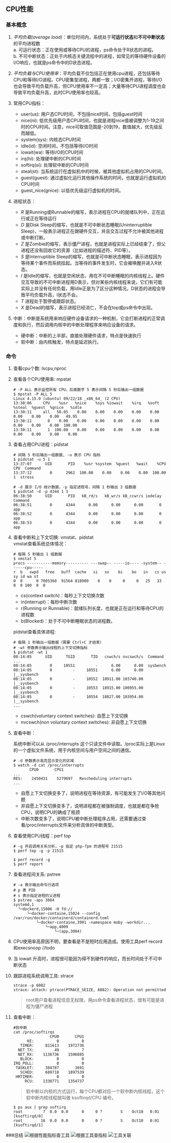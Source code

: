 ## CPU性能
### 基本概念
1. *平均负载(average load)*：单位时间内，系统处于**可运行状态**和**不可中断状态**的平均进程数  
	a. 可运行状态：正在使用或等待CPU的进程，ps命令处于R状态的进程。  
	b. 不可中断状态：正处于内核态关键流程中的进程，如常见的等待硬件设备的I/O响应，也就是ps命令中的D状态进程。 
	
2. *平均负载与CPU使用率*：平均负载不仅包括正在使用cpu进程，还包括等待CPU和等待I/O进程。CPU密集型进程，两都一致；I/O密集开进程，等待I/O也会导致平均负载升高，但CPU使用率不一定高；大量等待CPU进程调度也会导致平均负载升高，此时CPU使用率也较高。

3. 常用CPU指标：
	* user(us): 用户态CPU时间，不包括nice时间，包括guest时间
	* nice(ni): 低优先级用户态CPU时间，也就是进程nice值被调整为1-19之间时的CPU时间。注意，nice可取值范围是-20到19，数值越大，优先级反而越低。
	* system(sys): 内核态CPU时间
	* idle(id): 空闲时间，不包括等待I/O时间
	* iowait(wa): 等待I/O的CPU时间
	* irq(hi): 处理硬中断的CPU时间
	* softirq(si): 处理软中断的CPU时间
	* steal(st): 当系统运行在虚拟机中的时候，被其他虚拟机占用的CPU时间。
	* guest(guest): 通过虚拟化运行其他操作系统的时间，也就是运行虚拟机的CPU时间
	* guest_nice(gnice): 以低优先级运行虚拟机的时间。

4. 进程状态：
	* *R* 是Running或Runnable的缩写，表示进程在CPU的就绪队列中，正在运行或正在等待运行
	* *D* 是Disk Sleep的缩写，也就是不可中断状态睡眠(Uninterruptible Sleep)，一般表示进程正在跟硬件交互，并且交互过程不允许被其他进程或中断打断。
	* *Z* 是Zombie的缩写，表示僵尸进程，也就是进程实际上已经结束了，但父进程还没有回收它的资源（比如进程的描述符、PID等）。
	* *S* 是Interruptible Sleep的缩写，也就是可中断状态睡眠，表示进程因为等待某个事件而系统挂起。当等待的事件发生时，它会被唤醒并进入R状态。
	* *I* 是Idle的缩写，也就是空闲状态，用在不可中断睡眠的内核线程上。硬件交互导致的不可中断进程用D表示，但对某些内核线程来说，它们有可能实际上并没有任何负载，用Idle正是为了区分这种情况。D状态的进程会导致平均负载升高，I状态不会。
	* *T* 进程处于暂停或跟踪状态。
	* *X* 是Dead的缩写，表示进程已经消亡，不会在top或ps命令中出现。

5. 中断：中断是系统用来响应硬件设备请求的一种机制，它会打断进程的正常调度和执行，然后调用内核中的中断处理程序来响应设备的请求。
	* 硬中断：中断的上半部，直接处理硬件请求，特点是快速执行
	* 软中断：由内核触发，特点是延迟执行。

### 命令
1. 查看cpu个数: lscpu,nproc
2. 查看各个CPU使用率: mpstat

	```shell
	# -P ALL 表示监控所有 CPU，后面数字 5 表示间隔 5 秒后输出一组数据
	$ mpstat -P ALL 5
	Linux 4.15.0 (ubuntu) 09/22/18 _x86_64_ (2 CPU)
	13:30:06     CPU    %usr   %nice    %sys %iowait    %irq   %soft  %steal  %guest  %gnice   %idle
	13:30:11     all   50.05    0.00    0.00    0.00    0.00    0.00    0.00    0.00    0.00   49.95
	13:30:11       0    0.00    0.00    0.00    0.00    0.00    0.00    0.00    0.00    0.00  100.00
	13:30:11       1  100.00    0.00    0.00    0.00    0.00    0.00    0.00    0.00    0.00    0.00

	```  

3. 查看占用CPU进程：pidstat
	
	```shell
	# 间隔 5 秒后输出一组数据, -u 表示 CPU 指标
	$ pidstat -u 5 1
	13:37:07      UID       PID    %usr %system  %guest   %wait    %CPU   CPU  Command
	13:37:12        0      2962  100.00    0.00    0.00    0.00  100.00     1  stress

	```
	
	```shell
	# -d 展示 I/O 统计数据，-p 指定进程号，间隔 1 秒输出 3 组数据
	$ pidstat -d -p 4344 1 3
	06:38:50      UID       PID   kB_rd/s   kB_wr/s kB_ccwr/s iodelay  Command
	06:38:51        0      4344      0.00      0.00      0.00       0  app
	06:38:52        0      4344      0.00      0.00      0.00       0  app
	06:38:53        0      4344      0.00      0.00      0.00       0  app

	```

4. 查看中断和上下文切换: vmstat、pidstat  
	vmstat查看系统总体情况：

	```shell
	# 每隔 5 秒输出 1 组数据
	$ vmstat 5
	procs -----------memory---------- ---swap-- -----io---- -system-- ------cpu-----
 	r  b   swpd   free   buff  cache   si   so    bi    bo   in   cs us sy id wa st
 	0  0      0 7005360  91564 818900    0    0     0     0   25   33  0  0 100  0  0
 
	```

	* cs(context switch)：每秒上下文切换次数
	* in(interrupt)：每秒中断次数
	* r(Running or Runnable)：就绪队列长度，也就是正在运行和等待CPU的进程数
	* b(Blocked)：处于不可中断睡眠状态的进程数。
	
	pidstat查看具体进程:  
	
	```shell
	# 每隔 1 秒输出一组数据（需要 Ctrl+C 才结束）
	# -wt 参数表示输出线程的上下文切换指标
	$ pidstat -wt 1
	08:14:05      UID      TGID       TID   cswch/s nvcswch/s  Command
	...
	08:14:05        0     10551         -      6.00      0.00  sysbench
	08:14:05        0         -     10551      6.00      0.00  |__sysbench
	08:14:05        0         -     10552  18911.00 103740.00  |__sysbench
	08:14:05        0         -     10553  18915.00 100955.00  |__sysbench
	08:14:05        0         -     10554  18827.00 103954.00  |__sysbench
	...

	```
	
	* cswch(voluntary context switches): 自愿上下文切换
	* nvcswch(non voluntary context switches): 非自愿上下文切换
	
5. 查看中断：

	系统中断可以从 /proc/interrupts 这个只读文件中读取。/proc实际上是Linux的一个虚拟文件系统，用于内核空间与用户空间之间的通信。

	```shell
	# -d 参数表示高亮显示变化的区域
	$ watch -d cat /proc/interrupts
           CPU0       CPU1
	...
	RES:    2450431    5279697   Rescheduling interrupts
	...

	```
	
	* 自愿上下文切换变多了，说明进程在等待资源，有可能发生了I/O等其他问题
	* 非自愿上下文切换变多了，说明进程都在被强制调度，也就是都在争抢CPU，说明CPU的确成了瓶颈
	* 中断次数变多了，说明CPU被中断处理程序占用，还需要通过查看/proc/interrupts文件来分析具体的中断类型。

6. 查看使用CPU线程：perf top

	```shell
	# -g 开启调用关系分析，-p 指定 php-fpm 的进程号 21515
	$ perf top -g -p 21515

	```
	
	```
	$ perf record -g
	$ perf report

	```

7. 查看进程间关系: pstree

	```shell
	# -a 表示输出命令行选项
	# p 表 PID
	# s 表示指定进程的父进程
	$ pstree -aps 3084
	systemd,1
	  └─dockerd,15006 -H fd://
	      └─docker-containe,15024 --config /var/run/docker/containerd/containerd.toml
	          └─docker-containe,3991 -namespace moby -workdir...
	              └─app,4009
	                  └─(app,3084)

	```
	
8. CPU使用率高原因不明，要查看是不是短时应用造成。使用工具perf record和execsnoop //todo
9. 当 iowait 升高时，进程很可能因为得不到硬件的响应，而长时间处于不可中断状态
10. 跟踪进程系统调用工具: strace
	
	```shell
	strace -p 6082
	strace: attach: ptrace(PTRACE_SEIZE, 6082): Operation not permitted

	```
	> root用户查看进程信息无权限，用ps命令查看进程状态，很有可能是进程为僵尸进程
11. 查看中断：  
	
	```shell
	#软中断
	cat /proc/softirqs
                    CPU0       CPU1
          HI:          0          0
       TIMER:     811613    1972736
      NET_TX:         49          7
      NET_RX:    1136736    1506885
       BLOCK:          0          0
    IRQ_POLL:          0          0
     TASKLET:     304787       3691
       SCHED:     689718    1897539
     HRTIMER:          0          0
         RCU:    1330771    1354737

	```
	
	>软中断以内核的方式运行，每个CPU都对应一个软中断内核线程，这个软中断内核线程就叫做 ksoftirqd/CPU 编号。
	
	```shell
	$ ps aux | grep softirq
	root         7  0.0  0.0      0     0 ?        S    Oct10   0:01 [ksoftirqd/0]
	root        16  0.0  0.0      0     0 ?        S    Oct10   0:01 [ksoftirqd/1]

	```
	
###总结
![根据性能指标查工具](pictures/cpu/tools.png)
![根据工具查指标](pictures/cpu/tools2.png)
![工具关联](pictures/cpu/tools3.png)